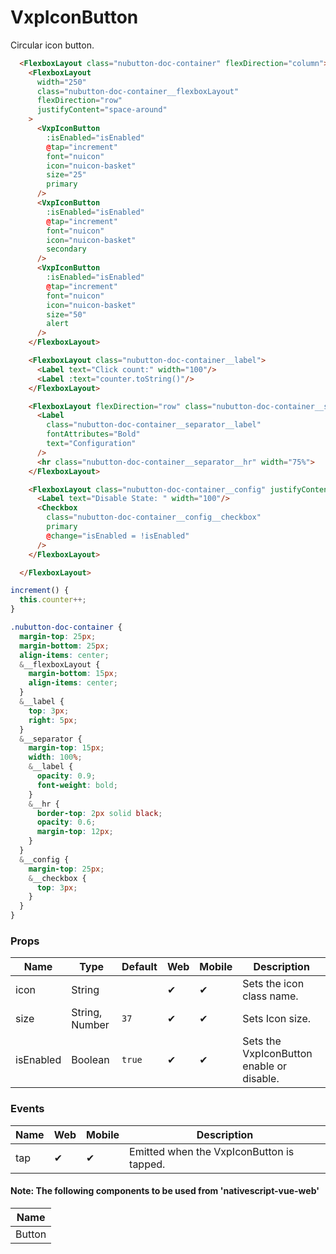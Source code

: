 # VxpIconButton

Circular icon button.

<DocExampleBox :liveDemoMode="true">

```html
  <FlexboxLayout class="nubutton-doc-container" flexDirection="column">
    <FlexboxLayout
      width="250"
      class="nubutton-doc-container__flexboxLayout"
      flexDirection="row"
      justifyContent="space-around"
    >
      <VxpIconButton
        :isEnabled="isEnabled"
        @tap="increment"
        font="nuicon"
        icon="nuicon-basket"
        size="25"
        primary
      />
      <VxpIconButton
        :isEnabled="isEnabled"
        @tap="increment"
        font="nuicon"
        icon="nuicon-basket"
        secondary
      />
      <VxpIconButton
        :isEnabled="isEnabled"
        @tap="increment"
        font="nuicon"
        icon="nuicon-basket"
        size="50"
        alert
      />
    </FlexboxLayout>

    <FlexboxLayout class="nubutton-doc-container__label">
      <Label text="Click count:" width="100"/>
      <Label :text="counter.toString()"/>
    </FlexboxLayout>

    <FlexboxLayout flexDirection="row" class="nubutton-doc-container__separator">
      <Label
        class="nubutton-doc-container__separator__label"
        fontAttributes="Bold"
        text="Configuration"
      />
      <hr class="nubutton-doc-container__separator__hr" width="75%">
    </FlexboxLayout>

    <FlexboxLayout class="nubutton-doc-container__config" justifyContent="start">
      <Label text="Disable State: " width="100"/>
      <Checkbox
        class="nubutton-doc-container__config__checkbox"
        primary
        @change="isEnabled = !isEnabled"
      />
    </FlexboxLayout>

  </FlexboxLayout>
```

```js
increment() {
  this.counter++;
}
```

```scss
.nubutton-doc-container {
  margin-top: 25px;
  margin-bottom: 25px;
  align-items: center;
  &__flexboxLayout {
    margin-bottom: 15px;
    align-items: center;
  }
  &__label {
    top: 3px;
    right: 5px;
  }
  &__separator {
    margin-top: 15px;
    width: 100%;
    &__label {
      opacity: 0.9;
      font-weight: bold;
    }
    &__hr {
      border-top: 2px solid black;
      opacity: 0.6;
      margin-top: 12px;
    }
  }
  &__config {
    margin-top: 25px;
    &__checkbox {
      top: 3px;
    }
  }
}
```

<VxpIconButtonDoc />
</DocExampleBox>

### Props

| Name      | Type           | Default | Web | Mobile | Description                               |
| --------- | -------------- | ------- | --- | ------ | ----------------------------------------- |
| icon      | String         | ` `      | ✔   | ✔      | Sets the icon class name.                 |
| size      | String, Number | `37`      | ✔   | ✔      | Sets Icon size.                           |
| isEnabled | Boolean        | `true`  | ✔   | ✔      | Sets the VxpIconButton enable or disable. |

### Events

| Name | Web | Mobile | Description                               |
| ---- | --- | ------ | ----------------------------------------- |
| tap  | ✔   | ✔      | Emitted when the VxpIconButton is tapped. |

#### Note: The following components to be used from 'nativescript-vue-web'

| Name   |
| ------ |
| Button |
